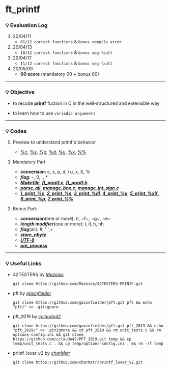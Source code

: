 # ft_printf

### :bulb: Evaluation Log
1. 20/04/11
    - `01/12 correct functions` & `bonus compile error`
2. 20/04/13
    - `10/12 correct functions` & `bonus seg-fault`
3. 20/04/17
    - `11/12 correct functions` & `bonus seg-fault`
4. 20/05/00
    - **00 score** (mandatory 00 + bonus 00)
***

### :bulb: Objective
- to recode __printf__ fuction in C in the well-structured and extensible way

- to learn how to use `variadic arguments`
***

### :bulb: Codes
0. Preview to understand printf's behavior
    - [%c](./examples/%c), [%s](./examples/%s), [%p](./examples/%p), [%d](./examples/%d), [%u](./examples/%u), [%x](./examples/%x), [%%](./examples/%%)
1. Mandatory Part
    - ***conversion***: c, s, p, d, i u, x, X, %
    - ***flag***: -, 0, ., *
    - [***Makefile***](./Makefile), [***ft_printf.c***](./ft_printf.c), [***ft_printf.h***](./ft_printf.h)
    - [***parse_all***](./parse_all.c), [***manage_box.c***](./manage_box.c), [***manage_int_sign.c***](./manage_int_sign.c)
    - [***1_print_%c***](./print_1_char.c), [***2_print_%s***](./print_2_string.c), [***3_print_%di***](./print_3_int.c), [***4_print_%u***](./print_4_unsigned_int.c), [***5_print_%xX***](./print_5_hexa.c), [***6_print_%p***](./print_6_pointer.c), [***7_print_%%***](./print_7_percent.c)

2. Bonus Part: 
    - ***conversion***(one or more): n, ~f~, ~g~, ~e~
    - ***length modifier***(one or more): l, ll, h, hh
    - ***flag***(all): #, ' ',+
    - [***store_nbyte***](./store_8_nbyte.c)
    - [***UTF-8***](./ft_atouni.c)
    - [***pre_process***](./pre_process.c)
---

### :bulb: Useful Links
- 42TESTERS by [_Mazoise_](https://github.com/Mazoise/42TESTERS-PRINTF)
    ```
    git clone https://github.com/Mazoise/42TESTERS-PRINTF.git
    ```
- pft by [_gavinfielder_](https://github.com/gavinfielder)
    ```
    git clone https://github.com/gavinfielder/pft.git pft && echo "pft/" >> .gitignore
    ```
- pft_2019 by [_cclaude42_](https://github.com/cclaude42/PFT_2019)
    ```
    git clone https://github.com/gavinfielder/pft.git pft_2019 && echo "pft_2019/" >> .gitignore && cd pft_2019 && rm unit_tests.c && rm options-config.ini && git clone https://github.com/cclaude42/PFT_2019.git temp && cp temp/unit_tests.c . && cp temp/options-config.ini . && rm -rf temp
    ```
- printf_lover_v2 by [_charMstr_](https://github.com/charMstr/printf_lover_v2)
    ```
    git clone https://github.com/charMstr/printf_lover_v2.git
    ```
